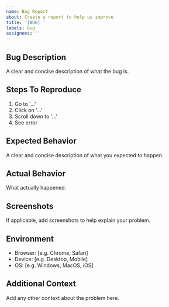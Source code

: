 ```yaml
---
name: Bug Report
about: Create a report to help us improve
title: '[BUG] '
labels: bug
assignees: ''
---
```


## Bug Description
A clear and concise description of what the bug is.

## Steps To Reproduce
1. Go to '...'
2. Click on '...'
3. Scroll down to '...'
4. See error

## Expected Behavior
A clear and concise description of what you expected to happen.

## Actual Behavior
What actually happened.

## Screenshots
If applicable, add screenshots to help explain your problem.

## Environment
- Browser: [e.g. Chrome, Safari]
- Device: [e.g. Desktop, Mobile]
- OS: [e.g. Windows, MacOS, iOS]

## Additional Context
Add any other context about the problem here.
